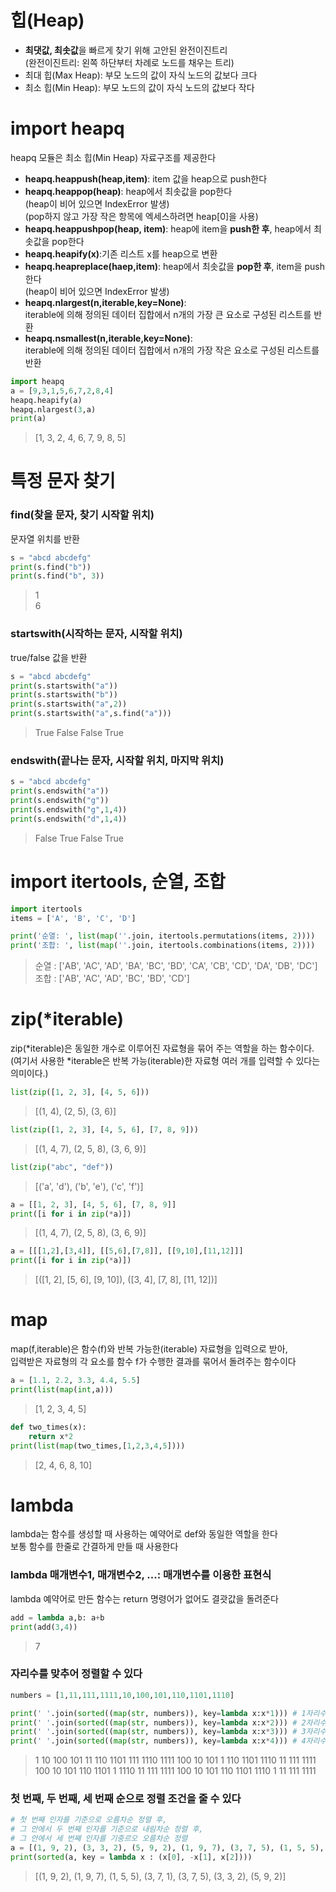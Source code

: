 # 힙(Heap)
* **최댓값, 최솟값**을 빠르게 찾기 위해 고안된 완전이진트리  
(완전이진트리: 왼쪽 하단부터 차례로 노드를 채우는 트리)
* 최대 힙(Max Heap): 부모 노드의 값이 자식 노드의 값보다 크다
* 최소 힙(Min Heap): 부모 노드의 값이 자식 노드의 값보다 작다

# import heapq
heapq 모듈은 최소 힙(Min Heap) 자료구조를 제공한다
* **heapq.heappush(heap,item)**: item 값을 heap으로 push한다
* **heapq.heappop(heap)**: heap에서 최솟값을 pop한다  
(heap이 비어 있으면 IndexError 발생)  
(pop하지 않고 가장 작은 항목에 엑세스하려면 heap[0]을 사용)  
* **heapq.heappushpop(heap, item)**: heap에 item을 **push한 후**, heap에서 최솟값을 pop한다
* **heapq.heapify(x)**:기존 리스트 x를 heap으로 변환  
* **heapq.heapreplace(haep,item)**: heap에서 최솟값을 **pop한 후**, item을 push한다  
(heap이 비어 있으면 IndexError 발생)
* **heapq.nlargest(n,iterable,key=None)**:  
iterable에 의해 정의된 데이터 집합에서 n개의 가장 큰 요소로 구성된 리스트를 반환
* **heapq.nsmallest(n,iterable,key=None)**:  
iterable에 의해 정의된 데이터 집합에서 n개의 가장 작은 요소로 구성된 리스트를 반환  

```python
import heapq
a = [9,3,1,5,6,7,2,8,4]
heapq.heapify(a)
heapq.nlargest(3,a)
print(a)
```
> [1, 3, 2, 4, 6, 7, 9, 8, 5]



# 특정 문자 찾기

### find(찾을 문자, 찾기 시작할 위치)
문자열 위치를 반환 

```python
s = "abcd abcdefg"
print(s.find("b"))
print(s.find("b", 3))
```
> 1  
> 6

### startswith(시작하는 문자, 시작할 위치)
true/false 값을 반환

```python
s = "abcd abcdefg"
print(s.startswith("a"))
print(s.startswith("b"))
print(s.startswith("a",2))
print(s.startswith("a",s.find("a")))
```
> True
> False
> False
> True

### endswith(끝나는 문자, 시작할 위치, 마지막 위치)
```python
s = "abcd abcdefg"
print(s.endswith("a"))
print(s.endswith("g"))
print(s.endswith("g",1,4))
print(s.endswith("d",1,4))
```
> False
> True
> False
> True



# import itertools, 순열, 조합

```python
import itertools
items = ['A', 'B', 'C', 'D'] 

print('순열: ', list(map(''.join, itertools.permutations(items, 2))))
print('조합: ', list(map(''.join, itertools.combinations(items, 2))))
```
> 순열 :  ['AB', 'AC', 'AD', 'BA', 'BC', 'BD', 'CA', 'CB', 'CD', 'DA', 'DB', 'DC']  
> 조합 :  ['AB', 'AC', 'AD', 'BC', 'BD', 'CD']



# zip(*iterable)
zip(*iterable)은 동일한 개수로 이루어진 자료형을 묶어 주는 역할을 하는 함수이다.  
(여기서 사용한 *iterable은 반복 가능(iterable)한 자료형 여러 개를 입력할 수 있다는 의미이다.)

```python
list(zip([1, 2, 3], [4, 5, 6]))
```
> [(1, 4), (2, 5), (3, 6)]

```python
list(zip([1, 2, 3], [4, 5, 6], [7, 8, 9]))
```
> [(1, 4, 7), (2, 5, 8), (3, 6, 9)]

```python
list(zip("abc", "def"))
```
> [('a', 'd'), ('b', 'e'), ('c', 'f')]

```python
a = [[1, 2, 3], [4, 5, 6], [7, 8, 9]]
print([i for i in zip(*a)])
```
> [(1, 4, 7), (2, 5, 8), (3, 6, 9)]

```python
a = [[[1,2],[3,4]], [[5,6],[7,8]], [[9,10],[11,12]]]
print([i for i in zip(*a)])
```
> [([1, 2], [5, 6], [9, 10]), ([3, 4], [7, 8], [11, 12])]




# map
map(f,iterable)은 함수(f)와 반복 가능한(iterable) 자료형을 입력으로 받아,  
입력받은 자료형의 각 요소를 함수 f가 수행한 결과를 묶어서 돌려주는 함수이다  
```python
a = [1.1, 2.2, 3.3, 4.4, 5.5]
print(list(map(int,a)))
```
> [1, 2, 3, 4, 5]  

```python
def two_times(x):
    return x*2
print(list(map(two_times,[1,2,3,4,5])))
```
> [2, 4, 6, 8, 10]  



# lambda
lambda는 함수를 생성할 때 사용하는 예약어로 def와 동일한 역할을 한다  
보통 함수를 한줄로 간결하게 만들 때 사용한다  

###  lambda 매개변수1, 매개변수2, ...: 매개변수를 이용한 표현식
lambda 예약어로 만든 함수는 return 명령어가 없어도 결괏값을 돌려준다
```python
add = lambda a,b: a+b
print(add(3,4))
```
> 7

### 자리수를 맞추어 정렬할 수 있다
```python
numbers = [1,11,111,1111,10,100,101,110,1101,1110]

print(' '.join(sorted((map(str, numbers)), key=lambda x:x*1))) # 1자리수까지 맞춤
print(' '.join(sorted((map(str, numbers)), key=lambda x:x*2))) # 2자리수까지 맞춤
print(' '.join(sorted((map(str, numbers)), key=lambda x:x*3))) # 3자리수까지 맞춤
print(' '.join(sorted((map(str, numbers)), key=lambda x:x*4))) # 4자리수까지 맞춤
```
> 1 10 100 101 11 110 1101 111 1110 1111
> 100 10 101 1 110 1101 1110 11 111 1111
> 100 10 101 110 1101 1 1110 11 111 1111
> 100 10 101 110 1101 1110 1 11 111 1111

### 첫 번째, 두 번째, 세 번째 순으로 정렬 조건을 줄 수 있다
```python
# 첫 번째 인자를 기준으로 오름차순 정렬 후,
# 그 안에서 두 번째 인자를 기준으로 내림차순 정렬 후,
# 그 안에서 세 번째 인자를 기중르오 오름차순 정렬
a = [(1, 9, 2), (3, 3, 2), (5, 9, 2), (1, 9, 7), (3, 7, 5), (1, 5, 5), (3, 7, 1)]
print(sorted(a, key = lambda x : (x[0], -x[1], x[2])))
```
> [(1, 9, 2), (1, 9, 7), (1, 5, 5), (3, 7, 1), (3, 7, 5), (3, 3, 2), (5, 9, 2)]




